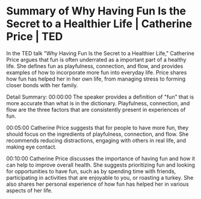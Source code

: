 # Summary of Why Having Fun Is the Secret to a Healthier Life | Catherine Price | TED

In the TED talk "Why Having Fun Is the Secret to a Healthier Life," Catherine Price argues that fun is often underrated as a important part of a healthy life. She defines fun as playfulness, connection, and flow, and provides examples of how to incorporate more fun into everyday life. Price shares how fun has helped her in her own life, from managing stress to forming closer bonds with her family.

Detail Summary: 
00:00:00
The speaker provides a definition of "fun" that is more accurate than what is in the dictionary. Playfulness, connection, and flow are the three factors that are consistently present in experiences of fun.

00:05:00
Catherine Price suggests that for people to have more fun, they should focus on the ingredients of playfulness, connection, and flow. She recommends reducing distractions, engaging with others in real life, and making eye contact.

00:10:00
Catherine Price discusses the importance of having fun and how it can help to improve overall health. She suggests prioritizing fun and looking for opportunities to have fun, such as by spending time with friends, participating in activities that are enjoyable to you, or roasting a turkey. She also shares her personal experience of how fun has helped her in various aspects of her life.

